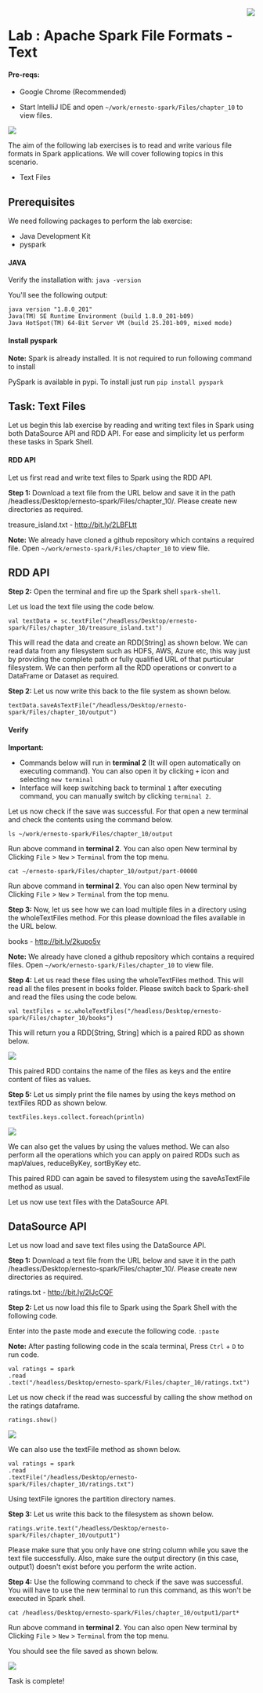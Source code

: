 <img align="right" src="./logo-small.png">

# Lab : Apache Spark File Formats - Text

#### Pre-reqs:
- Google Chrome (Recommended)


- Start IntelliJ IDE and open `~/work/ernesto-spark/Files/chapter_10` to view files.

![](./Screenshots/files.png)

The aim of the following lab exercises is to read and write various file formats in Spark applications.
We will cover following topics in this scenario.
- Text Files

## Prerequisites

We need following packages to perform the lab exercise: 
- Java Development Kit
- pyspark


#### JAVA
Verify the installation with: `java -version` 

You'll see the following output:

```
java version "1.8.0_201"
Java(TM) SE Runtime Environment (build 1.8.0_201-b09)
Java HotSpot(TM) 64-Bit Server VM (build 25.201-b09, mixed mode)
```


#### Install pyspark

**Note:** Spark is already installed. It is not required to run following command to install

PySpark is available in pypi. To install just run `pip install pyspark` 

## Task: Text Files

Let us begin this lab exercise by reading and writing text files in Spark using both DataSource API and RDD API. For ease and simplicity let us perform these tasks in Spark Shell.


#### RDD API
Let us first read and write text files to Spark using the RDD API.

**Step 1:** Download a text file from the URL below and save it in the path /headless/Desktop/ernesto-spark/Files/chapter_10/. Please create new directories as required. 

treasure_island.txt - http://bit.ly/2LBFLtt

**Note:** We already have cloned a github repository which contains a required file. Open `~/work/ernesto-spark/Files/chapter_10` to view file.

## RDD API


**Step 2:** Open the terminal and fire up the Spark shell `spark-shell`.

Let us load the text file using the code below.

`val textData = sc.textFile("/headless/Desktop/ernesto-spark/Files/chapter_10/treasure_island.txt")` 

This will read the data and create an RDD[String] as shown below. We can read data from any filesystem such as HDFS, AWS, Azure etc, this way just by providing the complete path or fully qualified URL of that purticular filesystem. We can then perform all the RDD operations or convert to a DataFrame or Dataset as required.

**Step 2:** Let us now write this back to the file system as shown below.

`textData.saveAsTextFile("/headless/Desktop/ernesto-spark/Files/chapter_10/output")` 


#### Verify

**Important:** 
- Commands below will run in **terminal 2** (It will open automatically on executing command). You can also open it by clicking `+` icon and selecting `new terminal`
- Interface will keep switching back to terminal `1` after executing command, you can manually switch by clicking `terminal 2`.

Let us now check if the save was successful. For that open a new terminal and check the contents using the command below.

`ls ~/work/ernesto-spark/Files/chapter_10/output`

Run above command in **terminal 2**. You can also open New terminal by Clicking `File` > `New` > `Terminal` from the top menu.
 

`cat ~/ernesto-spark/Files/chapter_10/output/part-00000`

Run above command in **terminal 2**. You can also open New terminal by Clicking `File` > `New` > `Terminal` from the top menu.
 


 

**Step 3:** Now, let us see how we can load multiple files in a directory using the wholeTextFiles method. For this please download the files available in the URL below.

books - http://bit.ly/2kupo5v

**Note:** We already have cloned a github repository which contains a required files. Open `~/work/ernesto-spark/Files/chapter_10` to view file.

**Step 4:** Let us read these files using the wholeTextFiles method. This will read all the files present in books folder. Please switch back to Spark-shell and read the files using the code below.

`val textFiles = sc.wholeTextFiles("/headless/Desktop/ernesto-spark/Files/chapter_10/books")` 

This will return you a RDD[String, String] which is a paired RDD as shown below.

![](./Screenshots/Chapter_10/Selection_004.png)

This paired RDD contains the name of the files as keys and the entire content of files as values.



**Step 5:** Let us simply print the file names by using the keys method on textFiles RDD as shown below.

`textFiles.keys.collect.foreach(println)` 

![](./Screenshots/Chapter_10/Selection_005.png)

We can also get the values by using the values method. We can also perform all the operations which you can apply on paired RDDs such as mapValues, reduceByKey, sortByKey etc.

This paired RDD can again be saved to filesystem using the saveAsTextFile method as usual.

Let us now use text files with the DataSource API.

## DataSource API

Let us now load and save text files using the DataSource API.

**Step 1:** Download a text file from the URL below and save it in the path /headless/Desktop/ernesto-spark/Files/chapter_10/. Please create new directories as required. 

ratings.txt - http://bit.ly/2lJcCQF


**Step 2:** Let us now load this file to Spark using the Spark Shell with the following code.

Enter into the paste mode and execute the following code.
`:paste`

**Note:** After pasting following code in the scala terminal, Press  `Ctrl` + `D` to run code.

```
val ratings = spark
.read
.text("/headless/Desktop/ernesto-spark/Files/chapter_10/ratings.txt")
``` 

Let us now check if the read was successful by calling the show method on the ratings dataframe.

`ratings.show()` 

![](./Screenshots/Chapter_10/Selection_006.png)

We can also use the textFile method as shown below.

```
val ratings = spark
.read
.textFile("/headless/Desktop/ernesto-spark/Files/chapter_10/ratings.txt")
``` 

Using textFile ignores the partition directory names.


**Step 3:** Let us write this back to the filesystem as shown below.

`ratings.write.text("/headless/Desktop/ernesto-spark/Files/chapter_10/output1")` 

Please make sure that you only have one string column while you save the text file successfully. Also, make sure the output directory (in this case, output1) doesn't exist before you perform the write action.

**Step 4:** Use the following command to check if the save was successful. You will have to use the new terminal to run this command, as this won't be executed in Spark shell.



`cat /headless/Desktop/ernesto-spark/Files/chapter_10/output1/part*`

Run above command in **terminal 2**. You can also open New terminal by Clicking `File` > `New` > `Terminal` from the top menu.


You should see the file saved as shown below.

![](./Screenshots/Chapter_10/Selection_007.png)

Task is complete!

































































































